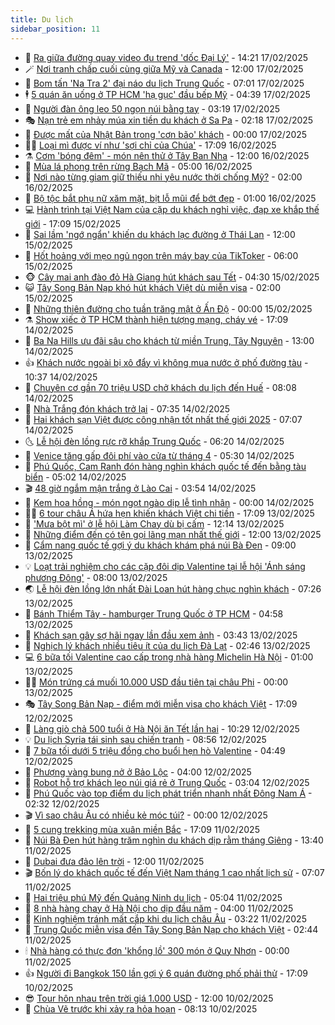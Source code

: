 ```yaml
---
title: Du lịch
sidebar_position: 11
---
```


<!-- vnexpress-du-lich:START -->
- 💂 [Ra giữa đường quay video đu trend &#39;dốc Đại Lý&#39;](https://vnexpress.net/ra-giua-duong-quay-video-du-trend-doc-dai-ly-4850685.html) - 14:21 17/02/2025
- 🪄 [Nơi tranh chấp cuối cùng giữa Mỹ và Canada](https://vnexpress.net/noi-tranh-chap-cuoi-cung-giua-my-va-canada-4850402.html) - 12:00 17/02/2025
- 🦅 [Bom tấn &#39;Na Tra 2&#39; đại náo du lịch Trung Quốc](https://vnexpress.net/bom-tan-na-tra-2-dai-nao-du-lich-trung-quoc-4850462.html) - 07:01 17/02/2025
- 🕴 [5 quán ăn uống ở TP HCM &#39;hạ gục&#39; đầu bếp Mỹ](https://vnexpress.net/5-quan-an-uong-o-tp-hcm-ha-guc-dau-bep-my-4850407.html) - 04:39 17/02/2025
- 👀 [Người đàn ông leo 50 ngọn núi bằng tay](https://vnexpress.net/nguoi-dan-ong-leo-50-ngon-nui-bang-tay-4850269.html) - 03:19 17/02/2025
- 🎭 [Nạn trẻ em nhảy múa xin tiền du khách ở Sa Pa](https://vnexpress.net/nan-tre-em-nhay-mua-xin-tien-du-khach-o-sa-pa-4850221.html) - 02:18 17/02/2025
- 🦒 [Được mất của Nhật Bản trong &#39;cơn bão&#39; khách](https://vnexpress.net/duoc-mat-cua-nhat-ban-trong-con-bao-khach-4850090.html) - 00:00 17/02/2025
- 👨‍🏫 [Loại mì được ví như &#39;sợi chỉ của Chúa&#39;](https://vnexpress.net/loai-mi-duoc-vi-nhu-soi-chi-cua-chua-4850119.html) - 17:09 16/02/2025
- ⚗️ [Cơm &#39;bóng đêm&#39; - món nên thử ở Tây Ban Nha](https://vnexpress.net/com-bong-dem-mon-nen-thu-o-tay-ban-nha-4847771.html) - 12:00 16/02/2025
- 🥸 [Mùa lá phong trên rừng Bạch Mã](https://vnexpress.net/mua-la-phong-tren-rung-bach-ma-4849678.html) - 05:00 16/02/2025
- 🤠 [Nơi nào từng giam giữ thiếu nhi yêu nước thời chống Mỹ?](https://vnexpress.net/noi-nao-tung-giam-giu-thieu-nhi-yeu-nuoc-thoi-chong-my-4849934.html) - 02:00 16/02/2025
- 🚀 [Bộ tộc bắt phụ nữ xăm mặt, bịt lỗ mũi để bớt đẹp](https://vnexpress.net/bo-toc-bat-phu-nu-xam-mat-bit-lo-mui-de-bot-dep-4849884.html) - 01:00 16/02/2025
- 💻 [Hành trình tại Việt Nam của cặp du khách nghỉ việc, đạp xe khắp thế giới](https://vnexpress.net/hanh-trinh-tai-viet-nam-cua-cap-du-khach-nghi-viec-dap-xe-khap-the-gioi-4849110.html) - 17:09 15/02/2025
- 💼 [Sai lầm &#39;ngớ ngẩn&#39; khiến du khách lạc đường ở Thái Lan](https://vnexpress.net/sai-lam-ngo-ngan-khien-du-khach-lac-duong-o-thai-lan-4849907.html) - 12:00 15/02/2025
- 🤡 [Hốt hoảng với mẹo ngủ ngon trên máy bay của TikToker](https://vnexpress.net/hot-hoang-voi-meo-ngu-ngon-tren-may-bay-cua-tiktoker-4849414.html) - 06:00 15/02/2025
- 🐵 [Cây mai anh đào đỏ Hà Giang hút khách sau Tết](https://vnexpress.net/cay-mai-anh-dao-do-ha-giang-hut-khach-sau-tet-4849524.html) - 04:30 15/02/2025
- 😺 [Tây Song Bản Nạp khó hút khách Việt dù miễn visa](https://vnexpress.net/tay-song-ban-nap-kho-hut-khach-viet-du-mien-visa-4849549.html) - 02:00 15/02/2025
- 🌈 [Những thiên đường cho tuần trăng mật ở Ấn Độ](https://vnexpress.net/nhung-thien-duong-cho-tuan-trang-mat-o-an-do-4847599.html) - 00:00 15/02/2025
- ⚗️ [Show xiếc ở TP HCM thành hiện tượng mạng, cháy vé](https://vnexpress.net/show-xiec-o-tp-hcm-thanh-hien-tuong-mang-chay-ve-4848757.html) - 17:09 14/02/2025
- 👀 [Ba Na Hills ưu đãi sâu cho khách từ miền Trung, Tây Nguyên](https://vnexpress.net/ba-na-hills-uu-dai-sau-cho-khach-tu-mien-trung-tay-nguyen-4849594.html) - 13:00 14/02/2025
- 👍 [Khách nước ngoài bị xô đẩy vì không mua nước ở phố đường tàu](https://vnexpress.net/khach-nuoc-ngoai-bi-xo-day-vi-khong-mua-nuoc-o-pho-duong-tau-4849637.html) - 10:37 14/02/2025
- 💄 [Chuyên cơ gần 70 triệu USD chở khách du lịch đến Huế](https://vnexpress.net/chuyen-co-gan-70-trieu-usd-cho-khach-du-lich-den-hue-4849536.html) - 08:08 14/02/2025
- 🥷 [Nhà Trắng đón khách trở lại](https://vnexpress.net/nha-trang-don-khach-tro-lai-4849548.html) - 07:35 14/02/2025
- 📝 [Hai khách sạn Việt được công nhận tốt nhất thế giới 2025](https://vnexpress.net/hai-khach-san-viet-duoc-cong-nhan-tot-nhat-the-gioi-2025-4849390.html) - 07:07 14/02/2025
- 🌜 [Lễ hội đèn lồng rực rỡ khắp Trung Quốc](https://vnexpress.net/le-hoi-den-long-ruc-ro-khap-trung-quoc-4849252.html) - 06:20 14/02/2025
- 📝 [Venice tăng gấp đôi phí vào cửa từ tháng 4](https://vnexpress.net/venice-tang-gap-doi-phi-vao-cua-tu-thang-4-4849372.html) - 05:30 14/02/2025
- 🧰 [Phú Quốc, Cam Ranh đón hàng nghìn khách quốc tế đến bằng tàu biển](https://vnexpress.net/phu-quoc-cam-ranh-don-hang-nghin-khach-quoc-te-den-bang-tau-bien-4849494.html) - 05:02 14/02/2025
- 🎬 [48 giờ ngắm mận trắng ở Lào Cai](https://vnexpress.net/48-gio-ngam-man-trang-o-lao-cai-4848936.html) - 03:54 14/02/2025
- 🧐 [Kem hoa hồng - món ngọt ngào dịp lễ tình nhân](https://vnexpress.net/kem-hoa-hong-mon-ngot-ngao-dip-le-tinh-nhan-4849204.html) - 00:00 14/02/2025
- 👨‍🏫 [6 tour châu Á hứa hẹn khiến khách Việt chi tiền](https://vnexpress.net/6-tour-chau-a-hua-hen-khien-khach-viet-chi-tien-4848295.html) - 17:09 13/02/2025
- 🦣 [&#39;Mưa bột mì&#39; ở lễ hội Làm Chay dù bị cấm](https://vnexpress.net/mua-bot-mi-o-le-hoi-lam-chay-du-bi-cam-4849214.html) - 12:14 13/02/2025
- 🌋 [Những điểm đến có tên gọi lãng mạn nhất thế giới](https://vnexpress.net/nhung-diem-den-co-ten-goi-lang-man-nhat-the-gioi-4849136.html) - 12:00 13/02/2025
- 🦄 [Cẩm nang quốc tế gợi ý du khách khám phá núi Bà Đen](https://vnexpress.net/cam-nang-quoc-te-goi-y-du-khach-kham-pha-nui-ba-den-4849181.html) - 09:00 13/02/2025
- 💡 [Loạt trải nghiệm cho các cặp đôi dịp Valentine tại lễ hội &#39;Ánh sáng phương Đông&#39;](https://vnexpress.net/loat-trai-nghiem-cho-cac-cap-doi-dip-valentine-tai-le-hoi-anh-sang-phuong-dong-4849142.html) - 08:00 13/02/2025
- 🌏 [Lễ hội đèn lồng lớn nhất Đài Loan hút hàng chục nghìn khách](https://vnexpress.net/le-hoi-den-long-lon-nhat-dai-loan-hut-hang-chuc-nghin-khach-4849040.html) - 07:26 13/02/2025
- 💂 [Bánh Thiểm Tây - hamburger Trung Quốc ở TP HCM](https://vnexpress.net/banh-thiem-tay-hamburger-trung-quoc-o-tp-hcm-4848362.html) - 04:58 13/02/2025
- 🤩 [Khách sạn gây sợ hãi ngay lần đầu xem ảnh](https://vnexpress.net/khach-san-gay-so-hai-ngay-lan-dau-xem-anh-4848910.html) - 03:43 13/02/2025
- 💪 [Nghịch lý khách nhiều tiêu ít của du lịch Đà Lạt](https://vnexpress.net/nghich-ly-khach-nhieu-tieu-it-cua-du-lich-da-lat-4848227.html) - 02:46 13/02/2025
- 💻 [6 bữa tối Valentine cao cấp trong nhà hàng Michelin Hà Nội](https://vnexpress.net/6-bua-toi-valentine-cao-cap-trong-nha-hang-michelin-ha-noi-4848673.html) - 01:00 13/02/2025
- 🧑‍💻 [Món trứng cá muối 10.000 USD đầu tiên tại châu Phi](https://vnexpress.net/mon-trung-ca-muoi-10-000-usd-dau-tien-tai-chau-phi-4848690.html) - 00:00 13/02/2025
- 🎭 [Tây Song Bản Nạp - điểm mới miễn visa cho khách Việt](https://vnexpress.net/tay-song-ban-nap-diem-moi-mien-visa-cho-khach-viet-4848073.html) - 17:09 12/02/2025
- 🧐 [Làng giò chả 500 tuổi ở Hà Nội ăn Tết lần hai](https://vnexpress.net/lang-gio-cha-500-tuoi-o-ha-noi-an-tet-lan-hai-4848709.html) - 10:29 12/02/2025
- 💡 [Du lịch Syria tái sinh sau chiến tranh](https://vnexpress.net/du-lich-syria-tai-sinh-sau-chien-tranh-4848607.html) - 08:56 12/02/2025
- 🌊 [7 bữa tối dưới 5 triệu đồng cho buổi hẹn hò Valentine](https://vnexpress.net/7-bua-toi-duoi-5-trieu-dong-cho-buoi-hen-ho-valentine-4848385.html) - 04:49 12/02/2025
- 🎃 [Phượng vàng bung nở ở Bảo Lộc](https://vnexpress.net/phuong-vang-bung-no-o-bao-loc-4848294.html) - 04:00 12/02/2025
- 🧠 [Robot hỗ trợ khách leo núi giá rẻ ở Trung Quốc](https://vnexpress.net/robot-ho-tro-khach-leo-nui-gia-re-o-trung-quoc-4848247.html) - 03:04 12/02/2025
- 💄 [Phú Quốc vào top điểm du lịch phát triển nhanh nhất Đông Nam Á](https://vnexpress.net/phu-quoc-vao-top-diem-du-lich-phat-trien-nhanh-nhat-dong-nam-a-4848445.html) - 02:32 12/02/2025
- 🎬 [Vì sao châu Âu có nhiều kẻ móc túi?](https://vnexpress.net/vi-sao-chau-au-co-nhieu-ke-moc-tui-4848234.html) - 00:00 12/02/2025
- 🐻 [5 cung trekking mùa xuân miền Bắc](https://vnexpress.net/5-cung-trekking-mua-xuan-mien-bac-4847656.html) - 17:09 11/02/2025
- 🌝 [Núi Bà Đen hút hàng trăm nghìn du khách dịp rằm tháng Giêng](https://vnexpress.net/nui-ba-den-hut-hang-tram-nghin-du-khach-dip-ram-thang-gieng-4848350.html) - 13:40 11/02/2025
- 🤩 [Dubai đưa đảo lên trời](https://vnexpress.net/dubai-dua-dao-len-troi-4848007.html) - 12:00 11/02/2025
- 🎬 [Bốn lý do khách quốc tế đến Việt Nam tháng 1 cao nhất lịch sử](https://vnexpress.net/bon-ly-do-khach-quoc-te-den-viet-nam-thang-1-cao-nhat-lich-su-4848054.html) - 07:07 11/02/2025
- 🦩 [Hai triệu phú Mỹ đến Quảng Ninh du lịch](https://vnexpress.net/hai-trieu-phu-my-den-quang-ninh-du-lich-4848146.html) - 05:04 11/02/2025
- 🦍 [8 nhà hàng chay ở Hà Nội cho dịp đầu năm](https://vnexpress.net/8-nha-hang-chay-o-ha-noi-cho-dip-dau-nam-4846002.html) - 04:00 11/02/2025
- 👀 [Kinh nghiệm tránh mất cắp khi du lịch châu Âu](https://vnexpress.net/kinh-nghiem-tranh-mat-cap-khi-du-lich-chau-au-4847951.html) - 03:22 11/02/2025
- 🧰 [Trung Quốc miễn visa đến Tây Song Bản Nạp cho khách Việt](https://vnexpress.net/trung-quoc-mien-visa-den-tay-song-ban-nap-cho-khach-viet-4847992.html) - 02:44 11/02/2025
- 🕯 [Nhà hàng có thực đơn &#39;khổng lồ&#39; 300 món ở Quy Nhơn](https://vnexpress.net/nha-hang-co-thuc-don-khong-lo-300-mon-o-quy-nhon-4847440.html) - 00:00 11/02/2025
- 👍 [Người đi Bangkok 150 lần gợi ý 6 quán đường phố phải thử](https://vnexpress.net/nguoi-di-bangkok-150-lan-goi-y-6-quan-duong-pho-phai-thu-4847736.html) - 17:09 10/02/2025
- 😎 [Tour hôn nhau trên trời giá 1.000 USD](https://vnexpress.net/tour-hon-nhau-tren-troi-gia-1-000-usd-4847725.html) - 12:00 10/02/2025
- 🐘 [Chùa Vẽ trước khi xảy ra hỏa hoạn](https://vnexpress.net/chua-ve-truoc-khi-xay-ra-hoa-hoan-4847716.html) - 08:13 10/02/2025<!-- vnexpress-du-lich:END -->
